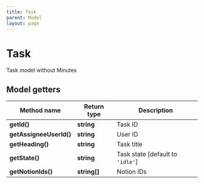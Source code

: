 ```yaml
---
title: Task
parent: Model
layout: page
---
```


# Task

Task model without Minutes

## Model getters

Method name | Return type | Description
------------ | ------------- | -------------
**getId()** | **string** | Task ID
**getAssigneeUserId()** | **string** | User ID
**getHeading()** | **string** | Task title
**getState()** | **string** | Task state [default to `'idle'`]
**getNotionIds()** | **string[]** | Notion IDs

